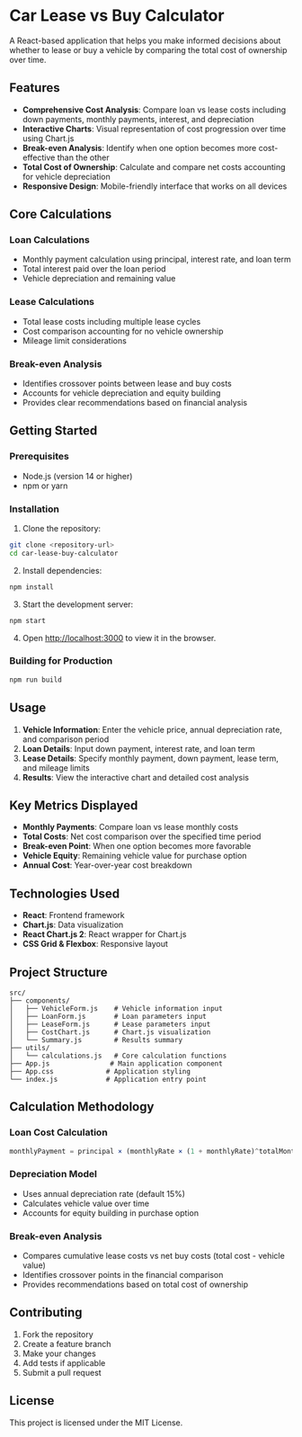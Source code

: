 # Car Lease vs Buy Calculator

A React-based application that helps you make informed decisions about whether to lease or buy a vehicle by comparing the total cost of ownership over time.

## Features

- **Comprehensive Cost Analysis**: Compare loan vs lease costs including down payments, monthly payments, interest, and depreciation
- **Interactive Charts**: Visual representation of cost progression over time using Chart.js
- **Break-even Analysis**: Identify when one option becomes more cost-effective than the other
- **Total Cost of Ownership**: Calculate and compare net costs accounting for vehicle depreciation
- **Responsive Design**: Mobile-friendly interface that works on all devices

## Core Calculations

### Loan Calculations
- Monthly payment calculation using principal, interest rate, and loan term
- Total interest paid over the loan period
- Vehicle depreciation and remaining value

### Lease Calculations
- Total lease costs including multiple lease cycles
- Cost comparison accounting for no vehicle ownership
- Mileage limit considerations

### Break-even Analysis
- Identifies crossover points between lease and buy costs
- Accounts for vehicle depreciation and equity building
- Provides clear recommendations based on financial analysis

## Getting Started

### Prerequisites
- Node.js (version 14 or higher)
- npm or yarn

### Installation

1. Clone the repository:
```bash
git clone <repository-url>
cd car-lease-buy-calculator
```

2. Install dependencies:
```bash
npm install
```

3. Start the development server:
```bash
npm start
```

4. Open [http://localhost:3000](http://localhost:3000) to view it in the browser.

### Building for Production

```bash
npm run build
```

## Usage

1. **Vehicle Information**: Enter the vehicle price, annual depreciation rate, and comparison period
2. **Loan Details**: Input down payment, interest rate, and loan term
3. **Lease Details**: Specify monthly payment, down payment, lease term, and mileage limits
4. **Results**: View the interactive chart and detailed cost analysis

## Key Metrics Displayed

- **Monthly Payments**: Compare loan vs lease monthly costs
- **Total Costs**: Net cost comparison over the specified time period
- **Break-even Point**: When one option becomes more favorable
- **Vehicle Equity**: Remaining vehicle value for purchase option
- **Annual Cost**: Year-over-year cost breakdown

## Technologies Used

- **React**: Frontend framework
- **Chart.js**: Data visualization
- **React Chart.js 2**: React wrapper for Chart.js
- **CSS Grid & Flexbox**: Responsive layout

## Project Structure

```
src/
├── components/
│   ├── VehicleForm.js    # Vehicle information input
│   ├── LoanForm.js       # Loan parameters input
│   ├── LeaseForm.js      # Lease parameters input
│   ├── CostChart.js      # Chart.js visualization
│   └── Summary.js        # Results summary
├── utils/
│   └── calculations.js   # Core calculation functions
├── App.js               # Main application component
├── App.css             # Application styling
└── index.js            # Application entry point
```

## Calculation Methodology

### Loan Cost Calculation
```javascript
monthlyPayment = principal × (monthlyRate × (1 + monthlyRate)^totalMonths) / ((1 + monthlyRate)^totalMonths - 1)
```

### Depreciation Model
- Uses annual depreciation rate (default 15%)
- Calculates vehicle value over time
- Accounts for equity building in purchase option

### Break-even Analysis
- Compares cumulative lease costs vs net buy costs (total cost - vehicle value)
- Identifies crossover points in the financial comparison
- Provides recommendations based on total cost of ownership

## Contributing

1. Fork the repository
2. Create a feature branch
3. Make your changes
4. Add tests if applicable
5. Submit a pull request

## License

This project is licensed under the MIT License.